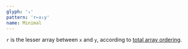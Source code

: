 ```yaml
---
glyph: '⇂'
pattern: 'r←x⇂y'
name: Minimal
---
```


`r` is the lesser array between `x` and `y`, according to [total array ordering](/info/ordering).